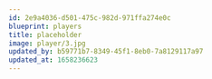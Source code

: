 ```yaml
---
id: 2e9a4036-d501-475c-982d-971ffa274e0c
blueprint: players
title: placeholder
image: player/3.jpg
updated_by: b59771b7-8349-45f1-8eb0-7a8129117a97
updated_at: 1658236623
---
```


